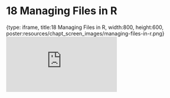 # 18 Managing Files in R
 
{type: iframe, title:18 Managing Files in R, width:800, height:600, poster:resources/chapt_screen_images/managing-files-in-r.png}
![](https://datatrail-jhu.github.io/DataTrail_ReOrg/no_toc/managing-files-in-r.html)
 

 
